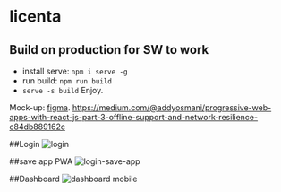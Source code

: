 # licenta


## Build on production for SW to work
- install serve: ```npm i serve -g```
- run build: ```npm run build```
- ```serve -s build```
Enjoy.

Mock-up: [figma](https://www.figma.com/file/giMqDgeV7dTCzwYgiRk2x4/Licenta?node-id=4%3A0). 
https://medium.com/@addyosmani/progressive-web-apps-with-react-js-part-3-offline-support-and-network-resilience-c84db889162c

##Login
![login](https://user-images.githubusercontent.com/16703636/148369977-78182f5a-6613-4262-ac8a-bfbe90e9a948.png)

##save app PWA
![login-save-app](https://user-images.githubusercontent.com/16703636/148369976-e46d3b6d-7e3d-443b-bfa7-c175e76e633a.png)

##Dashboard
![dashboard mobile](https://user-images.githubusercontent.com/16703636/148369974-6863da88-6706-4b0e-81c2-e2c21b20fb54.jpg)
